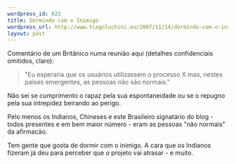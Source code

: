 ```yaml
--- 
wordpress_id: 623
title: Dormindo com o Inimigo
wordpress_url: http://www.tiagoluchini.eu/2007/11/14/dormindo-com-o-inimigo/
layout: post
---
```

Comentário de um Britânico numa reunião aqui (detalhes confidenciais omitidos, claro):
<blockquote>"Eu esperaria que os usuários utilizassem o processo X mas, nestes países emergentes, as pessoas não são normais."</blockquote>
Não sei se cumprimento o rapaz pela sua espontaneidade ou se o repugno pela sua intrepidez beirando ao perigo.

Pelo menos os Indianos, Chineses e este Brasileiro signatário do blog - todos presentes e em bem maior número - eram as pessoas "não normais" da afirmacão.

Tem gente que gosta de dormir com o inimigo. A cara que os Indianos fizeram já deu para perceber que o projeto vai atrasar - e muito.
